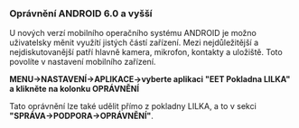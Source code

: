 ### Oprávnění ANDROID 6.0 a vyšší

U nových verzí mobilního operačního systému ANDROID je možno uživatelsky měnit využítí jistých částí zařízení. Mezi nejdůležitější a nejdiskutovanější patří hlavně kamera, mikrofon, kontakty a uložiště. Toto povolíte v nastavení mobilního zařízení.

**MENU-&gt;NASTAVENÍ-&gt;APLIKACE-&gt;vyberte aplikaci "EET Pokladna LILKA" a klikněte na kolonku OPRÁVNĚNÍ**



Tato oprávnění lze také udělit přímo z pokladny LILKA, a to v sekci **"SPRÁVA-&gt;PODPORA-&gt;OPRÁVNĚNÍ"**.

### 

### 

### 



